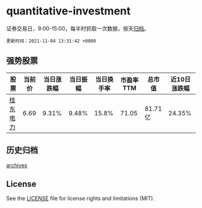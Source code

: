 # quantitative-investment

证券交易日，9:00-15:00，每半时抓取一次数据，按天[归档](archives)。

`更新时间：2021-11-04 13:31:42 +0800`

## 强势股票

|股票|当前价|当日涨跌幅|当日振幅|当日换手率|市盈率TTM|总市值|近10日涨跌幅|
|----|----|----|----|----|----|----|----|
|[桂东电力](https://xueqiu.com/S/SH600310)|6.69|9.31%|9.48%|15.8%|71.05|81.71亿|24.35%|

## 历史归档

[archives](archives)

## License

See the [LICENSE](LICENSE) file for license rights and limitations (MIT).